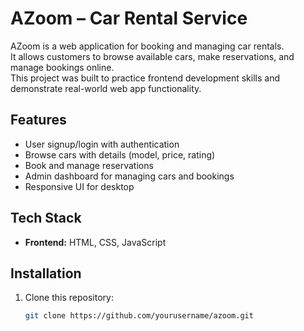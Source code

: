 # AZoom – Car Rental Service

AZoom is a web application for booking and managing car rentals.  
It allows customers to browse available cars, make reservations, and manage bookings online.  
This project was built to practice frontend development skills and demonstrate real-world web app functionality.

## Features
- User signup/login with authentication
- Browse cars with details (model, price, rating)
- Book and manage reservations
- Admin dashboard for managing cars and bookings
- Responsive UI for desktop

## Tech Stack
- **Frontend:** HTML, CSS, JavaScript 

## Installation
1. Clone this repository:
   ```bash
   git clone https://github.com/yourusername/azoom.git
